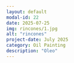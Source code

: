 ```yaml
---
layout: default
modal-id: 22
date: 2025-07-25
img: rincones/1.jpg
alt: "rincones"
project-date: July 2025
category: Oil Painting
description: "Oleo"
---
```

